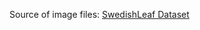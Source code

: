 Source of image files: [SwedishLeaf Dataset](https://www.cvl.isy.liu.se/en/research/datasets/swedish-leaf/)
